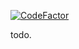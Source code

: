 [![CodeFactor](https://www.codefactor.io/repository/github/broccolai/tickets/badge)](https://www.codefactor.io/repository/github/broccolai/tickets)

todo.
